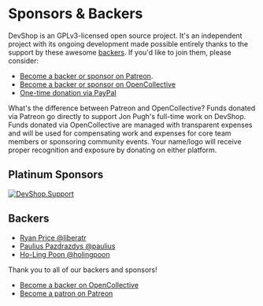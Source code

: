 # Sponsors & Backers

DevShop is an GPLv3-licensed open source project. It's an independent project with its ongoing development made possible entirely thanks to the support by these awesome [backers](https://github.com/opendevshop/devshop/blob/1.x/BACKERS.md). If you'd like to join them, please consider:

- [Become a backer or sponsor on Patreon](https://www.patreon.com/devshop).
- [Become a backer or sponsor on OpenCollective](https://opencollective.com/devshop)
- [One-time donation via PayPal](https://www.paypal.me/opendevshop)

What's the difference between Patreon and OpenCollective?
Funds donated via Patreon go directly to support Jon Pugh's full-time work on DevShop. Funds donated via OpenCollective are managed with transparent expenses and will be used for compensating work and expenses for core team members or sponsoring community events. Your name/logo will receive proper recognition and exposure by donating on either platform.

## Platinum Sponsors

[![DevShop.Support](https://github.com/opendevshop/devmaster/raw/7.x-1.x/themes/boots/devshop.support.png)](https://devshop.support)


## Backers

- [Ryan Price @liberatr](https://opencollective.com/liberatr)
- [Paulius Pazdrazdys @paulius](https://opencollective.com/paulius-pazdrazdys)
- [Ho-Ling Poon @holingpoon](https://www.patreon.com/user/creators?u=7959245)

Thank you to all of our backers and sponsors! 

- [Become a backer on OpenCollective](https://opencollective.com/devshop#backer)
- [Become a patron on Patreon](https://patreon.com/devshop)
